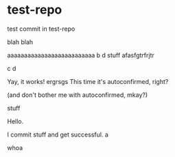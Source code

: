 # test-repo

test commit in test-repo

blah blah

aaaaaaaaaaaaaaaaaaaaaaaaaa
b d
 stuff
 afasfgtrfrjtr

c d

Yay, it works!
ergrsgs
This time it's autoconfirmed, right?

(and don't bother me with autoconfirmed, mkay?)

stuff

Hello.

I commit stuff and get successful.
a

whoa
